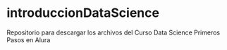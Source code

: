 # introduccionDataScience
Repositorio para descargar los archivos del Curso Data Science Primeros Pasos en Alura 
